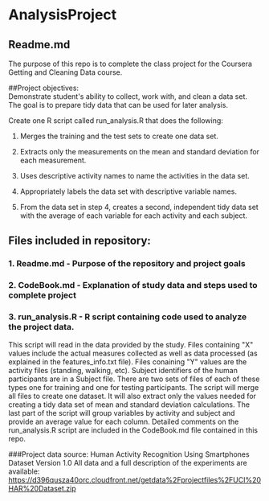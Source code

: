 # AnalysisProject
## Readme.md

   The purpose of this repo is to complete the class project for the Coursera Getting and Cleaning Data course.  

##Project objectives:  
Demonstrate student's ability to collect, work with, and clean a data set. The goal is to prepare tidy data that can be used for later analysis. 

Create one R script called run_analysis.R that does the following:

 1. Merges the training and the test sets to create one data set.
 
 2. Extracts only the measurements on the mean and standard deviation for each measurement. 
 
 3. Uses descriptive activity names to name the activities in the data set.
 
 4. Appropriately labels the data set with descriptive variable names. 
 
 5. From the data set in step 4, creates a second, independent tidy data set with the average of each variable for each activity and each subject.


## Files included in repository: 

### 1. Readme.md - Purpose of the repository and project goals

### 2. CodeBook.md - Explanation of study data and steps used to complete project

### 3. run_analysis.R - R script containing code used to analyze the project data. 
This script will read in the data provided by the study.  Files containing "X" values include the actual measures collected as well as data processed (as explained in the features_info.txt file).  Files conaining "Y" values are the activity files (standing, walking, etc).  Subject identifiers of the human participants are in a Subject file.  There are two sets of files of each of these types one for training and one for testing participants.  The script will merge all files to create one dataset.  It will also extract only the values needed for creating a tidy data set of mean and standard deviation calculations.  The last part of the script will group variables by activity and subject and provide an average value for each column. Detailed comments on the run_analysis.R script are included in the CodeBook.md file contained in this repo.    


###Project data source: 
Human Activity Recognition Using Smartphones Dataset
Version 1.0
All data and a full description of the experiments are available: 
https://d396qusza40orc.cloudfront.net/getdata%2Fprojectfiles%2FUCI%20HAR%20Dataset.zip
